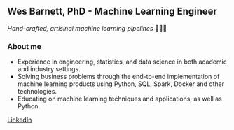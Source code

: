 ## Wes Barnett, PhD - Machine Learning Engineer

_Hand-crafted, artisinal machine learning pipelines_ 🧑🏻‍🏭

### About me

* Experience in engineering, statistics, and data science in both academic and industry settings.
* Solving business problems through the end-to-end implementation of machine learning products using Python, SQL, Spark, Docker and other technologies.
* Educating on machine learning techniques and applications, as well as Python.

[LinkedIn](https://linkedin.com/in/wesbarnett)
